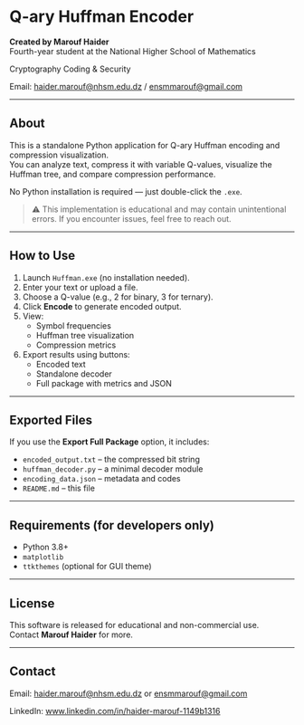 # Q-ary Huffman Encoder

**Created by Marouf Haider**  
Fourth-year student at the National Higher School of Mathematics

Cryptography Coding & Security  

Email: haider.marouf@nhsm.edu.dz / ensmmarouf@gmail.com

---

## About

This is a standalone Python application for Q-ary Huffman encoding and compression visualization.  
You can analyze text, compress it with variable Q-values, visualize the Huffman tree, and compare compression performance.

No Python installation is required — just double-click the `.exe`.

> ⚠️ This implementation is educational and may contain unintentional errors.
> If you encounter issues, feel free to reach out.
---

## How to Use

1. Launch `Huffman.exe` (no installation needed).
2. Enter your text or upload a file.
3. Choose a Q-value (e.g., 2 for binary, 3 for ternary).
4. Click **Encode** to generate encoded output.
5. View:
   - Symbol frequencies
   - Huffman tree visualization
   - Compression metrics
6. Export results using buttons:
   - Encoded text
   - Standalone decoder
   - Full package with metrics and JSON

---

## Exported Files

If you use the **Export Full Package** option, it includes:
- `encoded_output.txt` – the compressed bit string
- `huffman_decoder.py` – a minimal decoder module
- `encoding_data.json` – metadata and codes
- `README.md` – this file

---

## Requirements (for developers only)

- Python 3.8+
- `matplotlib`
- `ttkthemes` (optional for GUI theme)

---

## License

This software is released for educational and non-commercial use.  
Contact **Marouf Haider** for more.

---
## Contact

Email: haider.marouf@nhsm.edu.dz or ensmmarouf@gmail.com

LinkedIn: www.linkedin.com/in/haider-marouf-1149b1316
